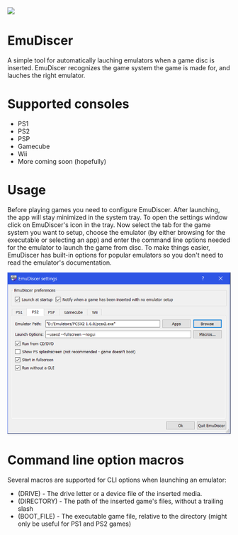 <img src="https://raw.githubusercontent.com/LegendaryMauricius/EmuDiscer/main/EmuDiscer.svg" width="10%">

# EmuDiscer 
A simple tool for automatically lauching emulators when a game disc is inserted.
EmuDiscer recognizes the game system the game is made for, and lauches the right emulator.

# Supported consoles
* PS1
* PS2
* PSP
* Gamecube
* Wii
* More coming soon (hopefully)

# Usage
Before playing games you need to configure EmuDiscer. After launching, the app will stay minimized in the system tray.
To open the settings window click on EmuDiscer's icon in the tray. Now select the tab for the game system you want to setup, choose the emulator (by either browsing for the executable or selecting an app) and enter the command line options needed for the emulator to launch the game from disc. To make things easier, EmuDiscer has built-in options for popular emulators so you don't need to read the emulator's documentation.

![Alt text](docs/settings.png?raw=true)

# Command line option macros
Several macros are supported for CLI options when launching an emulator:
* (DRIVE) - The drive letter or a device file of the inserted media. 
* (DIRECTORY) - The path of the inserted game's files, without a trailing slash
* (BOOT_FILE) - The executable game file, relative to the directory (might only be useful for PS1 and PS2 games)